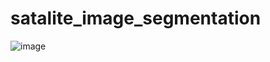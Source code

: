 # satalite_image_segmentation

![image](https://github.com/user-attachments/assets/2849de64-1ef0-4171-94d1-9d7341084374)
